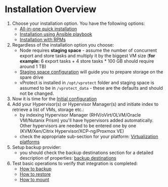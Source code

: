 # Installation Overview

1. Choose your installation option. You have the following options:
   * [All-in-one quick installation](quick-install-all-in-one.md)
   * [Installation using Ansible playbook](installation-using-ansible-playbook.md)
   * [Installation with RPMs](installation-with-rpms.md)
2. Regardless of the installation option you choose:
   * Node requires **staging space** - assume the number of concurrent export and store tasks and multiply it by the biggest VM size \(**for example:** 6 export tasks + 4 store tasks \* 100 GB should require around 1 TB\)
   * [Staging space configuration](common-tasks/staging-space-configuration.md) will guide you to prepare storage on the spare drive
   * vProtect is installed in `/opt/vprotect` folder and staging space is assumed to be in `/vprotect_data` - these are the defaults and should not be changed.
3. Now it is time for the [Initial configuration](initial-configuration.md)
4. Add your Hypervisor\(s\) or Hypervisor Manager\(s\) and initiate index to retrieve a list of VMs, storage etc.:
   * by indexing Hypervisor Manager \(RHV/oVirt/OLVM/Oracle VM/Nutanix Prism\) you'll have hypervisors added automatically. Other hypervisors are needed to be entered one by one \(KVM/Xen/Citrix Hypervisor/XCP-ng/Proxmox VE\)
   * check the appropriate sub-section for your platform: [Virtualization platforms](protected-platforms/virtual-machines/)
5. Setup backup provider:
   * you should check the backup destinations section for a detailed description of properties: [backup destinations](backup-destinations/)
6. Test basic operations to verify that integration is completed:
   * [How to backup](installation-overview.md)
   * [How to restore](installation-overview.md)
   * [How to mount](installation-overview.md)


